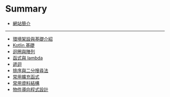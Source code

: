 # Summary

- [網站簡介](readme.md)

---

- [環境架設與基礎介紹](courses/environment/main.md)
- [Kotlin 基礎](courses/kotlin/basic.md)
- [迴圈與陣列](courses/kotlin/loop.md)
- [函式與 lambda](courses/function/basic.md)
- [遞迴](courses/function/recursive.md)
- [排序與二分搜尋法]()
- [常用擴充函式]()
- [常用資料結構]()
- [物件導向程式設計]()
